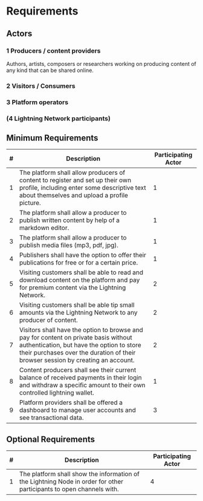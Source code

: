 # Requirements

## Actors
### 1 Producers / content providers
Authors, artists, composers or researchers working on producing content of any kind that can be shared online.
### 2 Visitors / Consumers
### 3 Platform operators
### (4 Lightning Network participants)

## Minimum Requirements

|#|  Description | Participating Actor |   
|---|---|---|
|1|The platform shall allow producers of content to register and set up their own profile, including enter some descriptive text about themselves and upload a profile picture. |1|
|2|The platform shall allow a producer to publish written content by help of a markdown editor.|1 |   
|3|The platform shall allow a producer to publish media files (mp3, pdf, jpg).|1|
|4|Publishers shall have the option to offer their publications for free or for a certain price.|1|
|5|Visiting customers shall be able to read and download content on the platform and pay for premium content via the Lightning Network.|2|     
|6|Visiting customers shall be able tip small amounts via the Lightning Network to any producer of content.|2|
|7|Visitors shall have the option to browse and pay for content on private basis without authentication, but have the option to store their purchases over the duration of their browser session by creating an account.|2|
|8|Content producers shall see their current balance of received payments in their login and withdraw a specific amount to their own controlled lightning wallet.|1|
|9|Platform providers shall be offered a dashboard to manage user accounts and see transactional data.|3|


## Optional Requirements
|#|  Description | Participating Actor |   
|---|---|---|
|1|The platform shall show the information of the Lightning Node in order for other participants to open channels with. |4|
